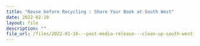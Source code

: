 ```yaml
---
title: "Reuse before Recycling : Share Your Book at South West"
date: 2022-02-10
layout: file
description: ""
file_url: /files/2022-01-16---post-media-release---clean-up-south-west-2020.pdf
---
```

